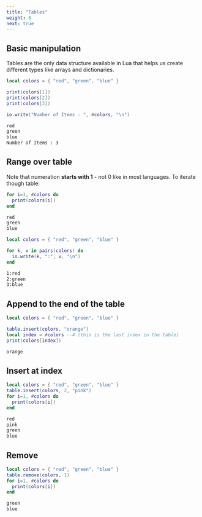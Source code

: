 ```yaml
---
title: "Tables"
weight: 8
next: true
---
```


## Basic manipulation

Tables are the only data structure available in Lua that helps us create different types like arrays and dictionaries.

```lua
local colors = { "red", "green", "blue" }

print(colors[1])
print(colors[2])
print(colors[3])

io.write("Number of Items : ", #colors, "\n")
```

```txt {.fs90 .no-border}
red
green
blue
Number of Items : 3
```

## Range over table

Note that numeration **starts with 1** - not 0 like in most languages. To iterate though table:

```lua
for i=1, #colors do
  print(colors[i])
end
```

```txt {.fs90 .no-border}
red
green
blue
```

```lua
local colors = { "red", "green", "blue" }

for k, v in pairs(colors) do
  io.write(k, ":", v, "\n")
end
```

```txt {.fs90 .no-border}
1:red
2:green
3:blue
```

## Append to the end of the table

```lua
local colors = { "red", "green", "blue" }

table.insert(colors, "orange")
local index = #colors --4 (this is the last index in the table)
print(colors[index])
```

```txt {.fs90 .no-border}
orange
```

## Insert at index

```lua
local colors = { "red", "green", "blue" }
table.insert(colors, 2, "pink")
for i=1, #colors do
  print(colors[i])
end
```

```txt {.fs90 .no-border}
red
pink
green
blue
```

## Remove

```lua
local colors = { "red", "green", "blue" }
table.remove(colors, 1)
for i=1, #colors do
  print(colors[i])
end
```

```txt {.fs90 .no-border}
green
blue
```
